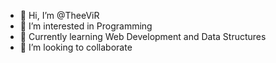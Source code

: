 - 👋 Hi, I’m @TheeViR
- 👀 I’m interested in Programming
- 🌱 Currently learning Web Development and Data Structures
- 💞️ I’m looking to collaborate

<!---
TheeViR/TheeViR is a ✨ special ✨ repository because its `README.md` (this file) appears on your GitHub profile.
You can click the Preview link to take a look at your changes.
--->
